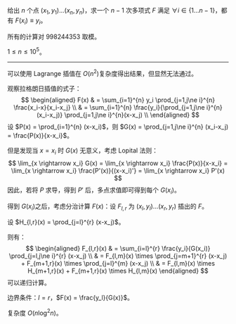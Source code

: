 给出 $n$​ 个点 $(x_1,y_1) \dots(x_n,y_n)$​，求一个 $n-1$​ 次多项式 $F$​ 满足 $\forall i \in \{ 1\dots n-1 \}$​，都有 $F(x_i) \equiv y_i$​。

所有的计算对 $998244353$​ 取模。

$1 \le n \le 10^5$。

---

可以使用 Lagrange 插值在 $O(n^2)$​ 复杂度得出结果，但显然无法通过。

观察拉格朗日插值的式子：
$$
\begin{aligned}
F(x) & = \sum_{i=1}^{n} y_i \prod_{j=1,j\ne i}^{n} \frac{x_i-x}{x_i-x_j} \\
     & = \sum_{i=1}^{n} \frac{y_i}{\prod_{j=1,j\ne i}^{n} (x_i-x_j)} \prod_{j=1,j\ne i}^{n}(x-x_j) \\
\end{aligned}
$$
设 $P(x) = \prod_{i=1}^{n} (x-x_i)$​，则 $G(x) = \prod_{j=1,j\ne i}^{n} (x_i-x_j) = \frac{P(x)}{x-x_i}$​​​​。

但是发现当 $x = x_i$ 时 $G(x)$ 无意义，考虑 Lopital 法则：
$$
\lim_{x \rightarrow x_i} G(x) = \lim_{x \rightarrow x_i} \frac{P(x)}{x-x_i} = \lim_{x \rightarrow x_i} \frac{P'(x)}{(x-x_i)'} = \lim_{x \rightarrow x_i} P'(x)
$$
因此，若将 $P$ 求导，得到 $P'$ 后，多点求值即可得到每个 $G(x_i)$​。​

得到 $G(x_i)$​ 之后，考虑分治计算 $F(x)$：设 $F_{l,r}$ 为 $(x_l,y_l) \dots (x_r,y_r)$ 插出的 $F$​。

设 $H_{l,r}(x) = \prod_{j=l}^{r} (x-x_j)$。​

则有：
$$
\begin{aligned}
F_{l,r}(x) & = \sum_{i=l}^{r} \frac{y_i}{G(x_i)} \prod_{j=l,j\ne i}^{r} (x-x_j) \\
           & = F_{l,m}(x) \times \prod_{j=m+1}^{r} (x-x_j) + F_{m+1,r}(x) \times \prod_{j=l}^{m} (x-x_j) \\
           & = F_{l,m}(x) \times H_{m+1,r}(x) + F_{m+1,r}(x) \times H_{l,m}(x)
\end{aligned}
$$
可以递归计算。

边界条件：$l=r$​​​​，$F(x) = \frac{y_l}{G(x)}$​​​​​。​

复杂度 $O(n \log^2 n)$。​